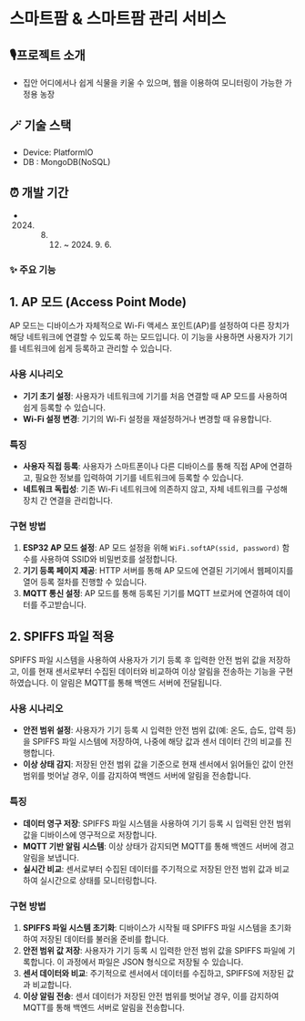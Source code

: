 # 스마트팜 & 스마트팜 관리 서비스

## 🎙️프로젝트 소개

-    집안 어디에서나 쉽게 식물을 키울 수 있으며, 웹을 이용하여 모니터링이 가능한 가정용 농장

## 🪄 기술 스택

-    Device: PlatformIO
-    DB : MongoDB(NoSQL)

## ⏰ 개발 기간

-    2024. 8.   12. ~ 2024. 9. 6.


### ✨ 주요 기능

## 1. AP 모드 (Access Point Mode)

AP 모드는 디바이스가 자체적으로 Wi-Fi 액세스 포인트(AP)를 설정하여 다른 장치가 해당 네트워크에 연결할 수 있도록 하는 모드입니다. 이 기능을 사용하면 사용자가 기기를 네트워크에 쉽게 등록하고 관리할 수 있습니다.

### 사용 시나리오
- **기기 초기 설정**: 사용자가 네트워크에 기기를 처음 연결할 때 AP 모드를 사용하여 쉽게 등록할 수 있습니다.
- **Wi-Fi 설정 변경**: 기기의 Wi-Fi 설정을 재설정하거나 변경할 때 유용합니다.

### 특징
- **사용자 직접 등록**: 사용자가 스마트폰이나 다른 디바이스를 통해 직접 AP에 연결하고, 필요한 정보를 입력하여 기기를 네트워크에 등록할 수 있습니다.
- **네트워크 독립성**: 기존 Wi-Fi 네트워크에 의존하지 않고, 자체 네트워크를 구성해 장치 간 연결을 관리합니다.

### 구현 방법
1. **ESP32 AP 모드 설정**: AP 모드 설정을 위해 `WiFi.softAP(ssid, password)` 함수를 사용하여 SSID와 비밀번호를 설정합니다.
2. **기기 등록 페이지 제공**: HTTP 서버를 통해 AP 모드에 연결된 기기에서 웹페이지를 열어 등록 절차를 진행할 수 있습니다.
3. **MQTT 통신 설정**: AP 모드를 통해 등록된 기기를 MQTT 브로커에 연결하여 데이터를 주고받습니다.

## 2. SPIFFS 파일 적용

SPIFFS 파일 시스템을 사용하여 사용자가 기기 등록 후 입력한 안전 범위 값을 저장하고, 이를 현재 센서로부터 수집된 데이터와 비교하여 이상 알림을 전송하는 기능을 구현하였습니다. 이 알림은 MQTT를 통해 백엔드 서버에 전달됩니다.

### 사용 시나리오
- **안전 범위 설정**: 사용자가 기기 등록 시 입력한 안전 범위 값(예: 온도, 습도, 압력 등)을 SPIFFS 파일 시스템에 저장하여, 나중에 해당 값과 센서 데이터 간의 비교를 진행합니다.
- **이상 상태 감지**: 저장된 안전 범위 값을 기준으로 현재 센서에서 읽어들인 값이 안전 범위를 벗어날 경우, 이를 감지하여 백엔드 서버에 알림을 전송합니다.

### 특징
- **데이터 영구 저장**: SPIFFS 파일 시스템을 사용하여 기기 등록 시 입력된 안전 범위 값을 디바이스에 영구적으로 저장합니다.
- **MQTT 기반 알림 시스템**: 이상 상태가 감지되면 MQTT를 통해 백엔드 서버에 경고 알림을 보냅니다.
- **실시간 비교**: 센서로부터 수집된 데이터를 주기적으로 저장된 안전 범위 값과 비교하여 실시간으로 상태를 모니터링합니다.

### 구현 방법
1. **SPIFFS 파일 시스템 초기화**: 디바이스가 시작될 때 SPIFFS 파일 시스템을 초기화하여 저장된 데이터를 불러올 준비를 합니다.
2. **안전 범위 값 저장**: 사용자가 기기 등록 시 입력한 안전 범위 값을 SPIFFS 파일에 기록합니다. 이 과정에서 파일은 JSON 형식으로 저장될 수 있습니다.
3. **센서 데이터와 비교**: 주기적으로 센서에서 데이터를 수집하고, SPIFFS에 저장된 값과 비교합니다.
4. **이상 알림 전송**: 센서 데이터가 저장된 안전 범위를 벗어날 경우, 이를 감지하여 MQTT를 통해 백엔드 서버로 알림을 전송합니다.





